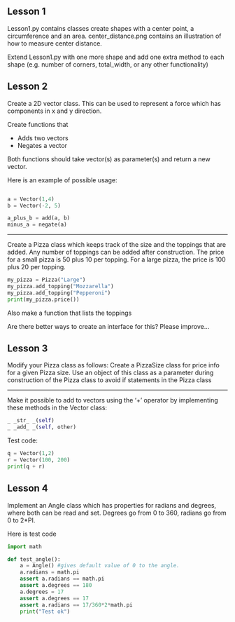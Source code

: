 ## Lesson 1
Lesson1.py contains classes create shapes with a center point, a circumference and an area. center_distance.png contains an illustration of how to measure center distance. 

Extend Lesson1.py with one more shape and add one extra method to each shape (e.g. number of corners, total_width, or any other functionality)

## Lesson 2

Create a 2D vector class. This can be used to represent a force which has components in x and y direction. 

Create functions that 
* Adds two vectors
* Negates a vector 

Both functions should take vector(s) as parameter(s) and return a new vector.  

Here is an example of possible usage:
```Python

a = Vector(1,4)
b = Vector(-2, 5)

a_plus_b = add(a, b)
minus_a = negate(a)
```
---
Create a Pizza class which keeps track of the size and the toppings that are added. Any number of toppings can be added after construction. The price for a small pizza is 50 plus 10 per topping. For a large pizza, the price is 100 plus 20 per topping. 

```Python
my_pizza = Pizza("Large")
my_pizza.add_topping("Mozzarella")
my_pizza.add_topping("Pepperoni")
print(my_pizza.price())
```

Also make a function that lists the toppings

Are there better ways to create an interface for this? Please improve…

## Lesson 3
Modify your Pizza class as follows: Create a PizzaSize class for price info for a given Pizza size. 
Use an object of this class as a parameter during construction of the Pizza class to avoid if statements in the Pizza class

---
Make it possible to add to vectors using the ‘+’ operator by implementing these methods in the Vector class:
```Python
_ _str_ _(self) 
_ _add_ _(self, other)
```

Test code: 
```Python
q = Vector(1,2)
r = Vector(100, 200)
print(q + r)
```

## Lesson 4
Implement an Angle class which has properties for radians and degrees, where both can be read and set. Degrees go from 0 to 360, radians go from 0 to 2*PI. 

Here is test code 
```Python
import math

def test_angle():
    a = Angle() #gives default value of 0 to the angle. 
    a.radians = math.pi
    assert a.radians == math.pi
    assert a.degrees == 180 
    a.degrees = 17
    assert a.degrees == 17
    assert a.radians == 17/360*2*math.pi
    print("Test ok")
```    

